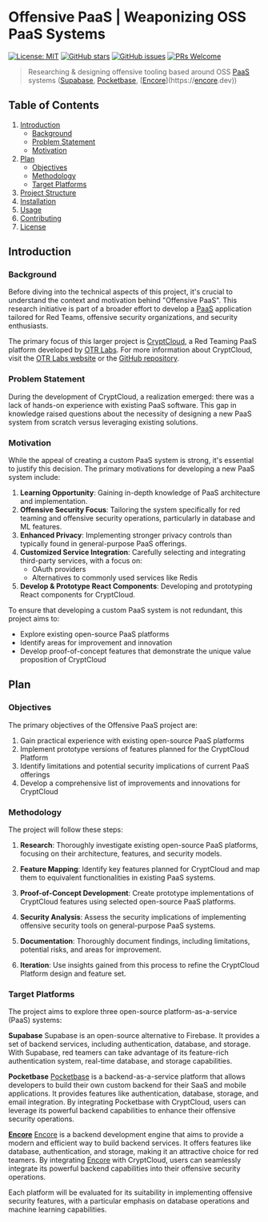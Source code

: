 # Offensive PaaS | Weaponizing OSS PaaS Systems

[![License: MIT](https://img.shields.io/badge/License-MIT-yellow.svg)](https://opensource.org/licenses/MIT)
[![GitHub stars](https://img.shields.io/github/stars/yourusername/offensivepaas.svg)](https://github.com/yourusername/offensivepaas/stargazers)
[![GitHub issues](https://img.shields.io/github/issues/yourusername/offensivepaas.svg)](https://github.com/yourusername/offensivepaas/issues)
[![PRs Welcome](https://img.shields.io/badge/PRs-welcome-brightgreen.svg)](http://makeapullrequest.com)

> Researching & designing offensive tooling based around OSS [PaaS](https://en.wikipedia.org/wiki/Platform_as_a_service) systems ([Supabase](https://supabase.com), [Pocketbase](https://github.com/pocketbase/pocketbase), [[Encore](https://encore.dev/)](https://[encore](https://encore.dev/).dev))

## Table of Contents

1. [Introduction](#introduction)
   - [Background](#background)
   - [Problem Statement](#problem-statement)
   - [Motivation](#motivation)
2. [Plan](#plan)
   - [Objectives](#objectives)
   - [Methodology](#methodology)
   - [Target Platforms](#target-platforms)
3. [Project Structure](#project-structure)
4. [Installation](#installation)
5. [Usage](#usage)
6. [Contributing](#contributing)
7. [License](#license)

## Introduction

### Background

Before diving into the technical aspects of this project, it's crucial to understand the context and motivation behind "Offensive PaaS". This research initiative is part of a broader effort to develop a [PaaS](https://en.wikipedia.org/wiki/Platform_as_a_service) application tailored for Red Teams, offensive security organizations, and security enthusiasts.

The primary focus of this larger project is [CryptCloud](https://github.com/OTRLabs/CryptCloud-Platform), a Red Teaming PaaS platform developed by [OTR Labs](https://github.com/OTRLabs). For more information about CryptCloud, visit the [OTR Labs website](https://otrlabs.com/) or the [GitHub repository](https://github.com/OTRLabs/CryptCloud-Platform).

### Problem Statement

During the development of CryptCloud, a realization emerged: there was a lack of hands-on experience with existing PaaS software. This gap in knowledge raised questions about the necessity of designing a new PaaS system from scratch versus leveraging existing solutions.

### Motivation

While the appeal of creating a custom PaaS system is strong, it's essential to justify this decision. The primary motivations for developing a new PaaS system include:

1. **Learning Opportunity**: Gaining in-depth knowledge of PaaS architecture and implementation.
2. **Offensive Security Focus**: Tailoring the system specifically for red teaming and offensive security operations, particularly in database and ML features.
3. **Enhanced Privacy**: Implementing stronger privacy controls than typically found in general-purpose PaaS offerings.
4. **Customized Service Integration**: Carefully selecting and integrating third-party services, with a focus on:
   - OAuth providers
   - Alternatives to commonly used services like Redis
5. **Develop & Prototype React Components**: Developing and prototyping React components for CryptCloud. 


To ensure that developing a custom PaaS system is not redundant, this project aims to:

- Explore existing open-source PaaS platforms
- Identify areas for improvement and innovation
- Develop proof-of-concept features that demonstrate the unique value proposition of CryptCloud

## Plan

### Objectives

The primary objectives of the Offensive PaaS project are:

1. Gain practical experience with existing open-source PaaS platforms
2. Implement prototype versions of features planned for the CryptCloud Platform
3. Identify limitations and potential security implications of current PaaS offerings
4. Develop a comprehensive list of improvements and innovations for CryptCloud

### Methodology

The project will follow these steps:

1. **Research**: Thoroughly investigate existing open-source PaaS platforms, focusing on their architecture, features, and security models.

2. **Feature Mapping**: Identify key features planned for CryptCloud and map them to equivalent functionalities in existing PaaS systems.

3. **Proof-of-Concept Development**: Create prototype implementations of CryptCloud features using selected open-source PaaS platforms.

4. **Security Analysis**: Assess the security implications of implementing offensive security tools on general-purpose PaaS systems.

5. **Documentation**: Thoroughly document findings, including limitations, potential risks, and areas for improvement.

6. **Iteration**: Use insights gained from this process to refine the CryptCloud Platform design and feature set.

### Target Platforms

The project aims to explore three open-source platform-as-a-service (PaaS) systems:

**Supabase**
Supabase is an open-source alternative to Firebase. It provides a set of backend services, including authentication, database, and storage. With Supabase, red teamers can take advantage of its feature-rich authentication system, real-time database, and storage capabilities.

**Pocketbase**
[Pocketbase](https://github.com/pocketbase/pocketbase) is a backend-as-a-service platform that allows developers to build their own custom backend for their SaaS and mobile applications. It provides features like authentication, database, storage, and email integration. By integrating Pocketbase with CryptCloud, users can leverage its powerful backend capabilities to enhance their offensive security operations.

**[Encore](https://encore.dev/)**
[Encore](https://encore.dev/) is a backend development engine that aims to provide a modern and efficient way to build backend services. It offers features like database, authentication, and storage, making it an attractive choice for red teamers. By integrating [Encore](https://encore.dev/) with CryptCloud, users can seamlessly integrate its powerful backend capabilities into their offensive security operations.

Each platform will be evaluated for its suitability in implementing offensive security features, with a particular emphasis on database operations and machine learning capabilities.